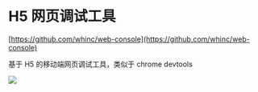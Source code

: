 # H5 网页调试工具

[https://github.com/whinc/web-console](https://github.com/whinc/web-console)

基于 H5 的移动端网页调试工具，类似于 chrome devtools

![](https://github.com/whinc/web-console/raw/master/docs/snapshot.png)
